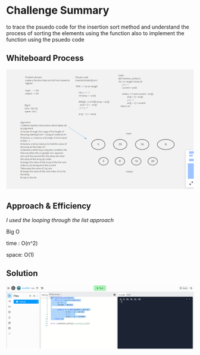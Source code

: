 # Challenge Summary

to trace the psuedo code for the insertion sort method and understand the process of sorting the elements using the function also to implement the function using the psuedo code

## Whiteboard Process

<img src="cc26 whiteboard.png">

## Approach & Efficiency

_I used the looping through the list approach_

Big O

time : O(n^2)

space: O(1)

## Solution

<img src="cc26.png">
